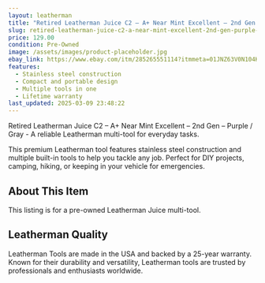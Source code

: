 ```yaml
---
layout: leatherman
title: "Retired Leatherman Juice C2 – A+ Near Mint Excellent – 2nd Gen – Purple / Gray"
slug: retired-leatherman-juice-c2-a-near-mint-excellent-2nd-gen-purple-gray
price: 129.00
condition: Pre-Owned
image: /assets/images/product-placeholder.jpg
ebay_link: https://www.ebay.com/itm/285265551114?itmmeta=01JNZ63V0N104K9G4MM6723FVM&hash=item426b26df0a:g:abEAAOSwwPtkUcKW&itmprp=enc%3AAQAKAAAAwFkggFvd1GGDu0w3yXCmi1cSyIC6r5F2WTM3%2B2wDVzUQepaufi8DHvUkpubXpErDIIMqI%2BtZ6xH6XFhLUrLCvmyWt81qD1m3z9WX%2FuL0IqD6IvHxRpPe1N5pZjOwsvviUgdiz8BivIziTS9XQPeC%2FANnM%2FQ13wYL13K1skpcX1EfY0mve6impwRQjFLXYdGhQ9svtuZPb7192%2Ba6klS3U9OTU%2BneALdUmShCgt2nsG30I%2FscsIjpUCyYiMUGJGhUqg%3D%3D%7Ctkp%3ABk9SR7iwj-avZQ
features:
  - Stainless steel construction
  - Compact and portable design
  - Multiple tools in one
  - Lifetime warranty
last_updated: 2025-03-09 23:48:22
---
```


Retired Leatherman Juice C2 – A+ Near Mint Excellent – 2nd Gen – Purple / Gray - A reliable Leatherman multi-tool for everyday tasks.

This premium Leatherman tool features stainless steel construction and multiple built-in tools to help you tackle any job. Perfect for DIY projects, camping, hiking, or keeping in your vehicle for emergencies.

## About This Item

This listing is for a pre-owned Leatherman Juice multi-tool.

## Leatherman Quality

Leatherman Tools are made in the USA and backed by a 25-year warranty. Known for their durability and versatility, Leatherman tools are trusted by professionals and enthusiasts worldwide.

